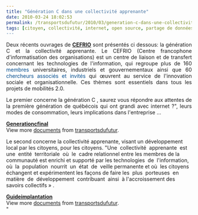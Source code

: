 ```yaml
---
title: "Génération C dans une collectivité apprenante"
date: 2010-03-24 18:02:53
permalink: /transportsdufutur/2010/03/generation-c-dans-une-collectivite-apprenante.html
tags: [citoyen, collectivité, internet, open source, partage de données, Plateforme d'idées, transition générationnelle]
---
```


<p style="text-align: justify">Deux récents ouvrages de <a href="http://www.cefrio.qc.ca/" target="_blank"><strong>CEFRIO</strong></a> sont présentés ci dessous: la génération C et la collectivité apprenante. Le CEFRIO (Centre francophone d'informatisation des organisations) est un centre de liaison et de transfert concernant les technologies de l'information, qui regroupe plus de 160 <font color="#004b8d">membres</font> universitaires, industriels et gouvernementaux ainsi que 60 <font color="#004b8d">chercheurs associés et invités</font> qui œuvrent au service de l'innovation sociale et organisationnelle. Ces thèmes sont essentiels dans tous les projets de mobilités 2.0. <p style="text-align: justify"> </p></p>  <!--more-->  <p style="text-align: justify">Le premier concerne la génération C , saurez vous répondre aux attentes de la première génération de québécois qui ont grandi avec internet ?", leurs modes de consommation, leurs implications dans l'entreprise ...</p> <div id=""__ss_3470299""><strong><a href=""http://www.slideshare.net/transportsdufutur/generationcfinal-3470299"" title=""Generationcfinal"">Generationcfinal</a></strong>   <div>View more <a href=""http://www.slideshare.net/"">documents</a> from <a href=""http://www.slideshare.net/transportsdufutur"">transportsdufutur</a>.</div></div> <p style=""text-align: justify"">Le second concerne la collectivité apprenante, visant un développement local par les citoyens, pour les citoyens. "Une  collectivité  apprenante  est  une  entité  territoriale  où  le  cadre relationnel entre les membres de la communauté est enrichi et supporté par les technologies  de  l'information,  où  la  population  nourrit  un  état  de  veille permanente et où  les citoyens échangent et expérimentent les façons de faire les  plus  porteuses  en  matière  de  développement  contribuant  ainsi  à l'accroissement des savoirs collectifs » .</p> <div id=""__ss_3470321""><strong><a href=""http://www.slideshare.net/transportsdufutur/guideimplantation-3470321"" title=""Guideimplantation"">Guideimplantation</a></strong>   <div>View more <a href=""http://www.slideshare.net/"">documents</a> from <a href=""http://www.slideshare.net/transportsdufutur"">transportsdufutur</a>.</div></div>"
